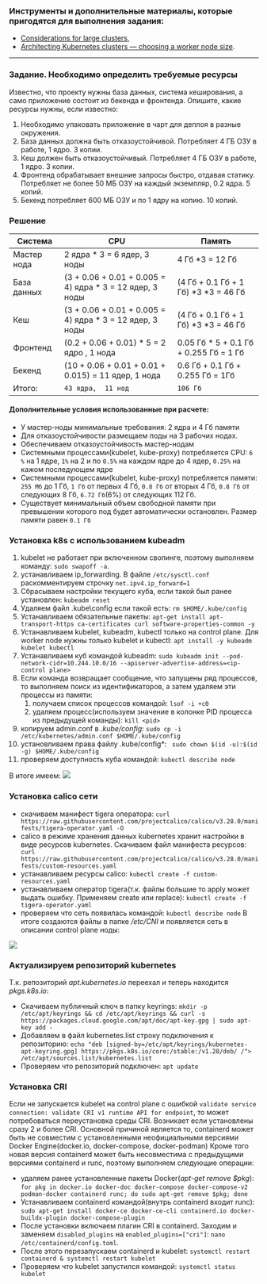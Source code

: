 ### Инструменты и дополнительные материалы, которые пригодятся для выполнения задания:

- [Considerations for large clusters](https://kubernetes.io/docs/setup/best-practices/cluster-large/),
- [Architecting Kubernetes clusters — choosing a worker node size](https://learnk8s.io/kubernetes-node-size).

------

### Задание. Необходимо определить требуемые ресурсы
Известно, что проекту нужны база данных, система кеширования, а само приложение состоит из бекенда и фронтенда. Опишите, какие ресурсы нужны, если известно:

1. Необходимо упаковать приложение в чарт для деплоя в разные окружения. 
2. База данных должна быть отказоустойчивой. Потребляет 4 ГБ ОЗУ в работе, 1 ядро. 3 копии. 
3. Кеш должен быть отказоустойчивый. Потребляет 4 ГБ ОЗУ в работе, 1 ядро. 3 копии. 
4. Фронтенд обрабатывает внешние запросы быстро, отдавая статику. Потребляет не более 50 МБ ОЗУ на каждый экземпляр, 0.2 ядра. 5 копий. 
5. Бекенд потребляет 600 МБ ОЗУ и по 1 ядру на копию. 10 копий.

### Решение

| Система                         |         CPU                                              |             Память                        |
|---------------------------------|----------------------------------------------------------|-------------------------------------------|
| Мастер нода                     |   2 ядра * 3 = 6 ядер, 3 ноды                            |  4 Гб *3 = 12 Гб                          |
| База данных                     | (3 + 0.06 + 0.01 + 0.005 = 4) ядра * 3 = 12 ядер, 3 ноды |  (4 Гб + 0.1 Гб + 1 Гб) *3 *3 = 46 Гб     |
| Кеш                             | (3 + 0.06 + 0.01 + 0.005 = 4) ядра * 3 = 12 ядер, 3 ноды |  (4 Гб + 0.1 Гб + 1 Гб) *3 *3 = 46 Гб     |
| Фронтенд                        | (0.2 + 0.06 + 0.01) * 5 = 2 ядро , 1 нода                |  0.05  Гб * 5 + 0.1 Гб + 0.255 Гб = 1 Гб  |
| Бекенд                          | (10 + 0.06 + 0.01 + 0.01 + 0.015) = 11 ядер, 1 нода      |  0.6 Гб + 0.1 Гб + 0.255 Гб = 1Гб         |
| Итого:                          |  ```43 ядра,  11 нод```                                  |  ```106 Гб```                             |  

#### Дополнительные условия использованные при расчете:
 
- У мастер-ноды минимальные требования: 2 ядра и 4 Гб памяти
- Для отказоустойчивости размещаем поды на 3 рабочих нодах. 
- Обеспечиваем отказоустойчивость мастер-нодам 
- Системными процессами(kubelet, kube-proxy) потребляется CPU: ```6 %``` на 1 ядре, ```1%``` на 2 и по ```0.5%``` на каждом ядре до 4 ядер, ```0.25%``` на кажом последующем ядре
- Системными процессами(kubelet, kube-proxy) потребляется памяти: ```255 Мб``` до 1 Гб, ```1 Гб``` от первых 4 Гб, ```0.8 Гб``` от вторых 4 Гб, ```0.8 Гб``` от следующих 8 Гб, ```6.72 Гб```(6%) от следующих 112 Гб.
- Существует минимальный объем свободной памяти при превышении которого под будет автоматически остановлен. Размер памяти равен ```0.1 Гб```

### Установка k8s c использованием kubeadm

1. kubelet не работает при включенном свопинге, поэтому выполняем команду: ```sudo swapoff -a```. 
2. устанавливаем ip_forwarding. В файле ```/etc/sysctl.conf``` раскомментируем строчку ```net.ipv4.ip_forward=1```
3. Сбрасываем настройки текущего куба, если такой был ранее установлен: ```kubeadm reset```
4. Удаляем файл .kube\config  если такой есть: ```rm $HOME/.kube/config```
5. Устанавливаем обязательные пакеты: ```apt-get install apt-transport-https ca-certificates curl software-properties-common -y```
6. Устанавливаем kubelet, kubeadm, kubectl только на control plane. Для worker node нужны только kubelet и kubectl:
  ```apt install -y kubeadm kubelet kubectl``` 
7. Устанавливаем куб командой kubeadm:
  ```sudo kubeadm init --pod-network-cidr=10.244.10.0/16 --apiserver-advertise-address=<ip-control plane>```
8. Если команда возвращает сообщение, что запущены ряд процессов, то выполняем поиск из идентификаторов, а затем удаляем эти процессы из памяти:
   1. получаем список процессов командой:
          ```lsof -i +c0```
   2. удаляем процесс(используем значение в колонке PID процесса из предыдущей команды):
          ```kill <pid>```
9. копируем admin.conf в *.kube/config*:
        ```sudo cp -i /etc/kubernetes/admin.conf $HOME/.kube/config```
10. установливаем права файлу  .kube/config*:
        ``` sudo chown $(id -u):$(id -g) $HOME/.kube/config``` 
11. проверяем доступность куба командой:
        ```kubectl describe node```

В итоге имеем:
<img src='images/conrolplaneinstall.png'/>

### Установка calico сети
- скачиваем манифест tigera оператора:
       ```curl https://raw.githubusercontent.com/projectcalico/calico/v3.28.0/manifests/tigera-operator.yaml -O```
- calico в режиме хранения данных kubernetes хранит настройки в виде ресурсов kubernetes. Скачиваем файл манифеста ресурсов:
      ``` curl https://raw.githubusercontent.com/projectcalico/calico/v3.28.0/manifests/custom-resources.yaml```
- устанавливаем ресурсы calico:
      ```kubectl create -f custom-resources.yaml```  
- устанавливаем оператор tigera(т.к. файлы большие то apply может выдать ошибку. Применяем create или replace):
      ```kubectl create -f tigera-operator.yaml``` 
- проверяем что сеть появилась командой:
      ```kubectl describe node```
В итоге создаются файлы в папке */etc/CNI* и появляется сеть в описании control plane ноды:
<img src='images/calicoinstall.png'/>
    
### Актуализируем репозиторий kubernetes 

Т.к. репозиторий  *apt.kubernetes.io* переехал и теперь находится *pkgs.k8s.io*:
- Скачиваем публичный ключ в папку keyrings:
  ```mkdir -p /etc/apt/keyrings && cd /etc/apt/keyrings && curl -s https://packages.cloud.google.com/apt/doc/apt-key.gpg | sudo apt-key add -```
- Добавляем в файл kubernetes.list строку подключения к репозиторию:
  ```echo "deb [signed-by=/etc/apt/keyrings/kubernetes-apt-keyring.gpg] https://pkgs.k8s.io/core:/stable:/v1.28/deb/ /"> /etc/apt/sources.list/kubernetes.list```
- Проверяем что репозиторий подключен:
  ```apt update```

### Установка CRI

Если не запускается kubelet на control plane с ошибкой ```validate service connection: validate CRI v1 runtime API for endpoint```, то может потребоваться переустановка среды CRI. Возникает если установлены сразу 2 и более CRI. Основной причиной является то,  containerd может быть не совместим с установленными неофициальными версиями Docker Engine(docker.io, docker-compose, docker-podman) Кроме того новая версия containerd может быть несовместима с предыдущими версиями containerd и runc, поэтому выполняем следующие операции:
- удаляем ранее установленные пакеты Docker(*apt-get remove $pkg*): 
    ```for pkg in docker.io docker-doc docker-compose docker-compose-v2 podman-docker containerd runc; do sudo apt-get remove $pkg; done``` 
- Устанавливаем containerd командой(внутрь containerd входит runc):
    ```sudo apt-get install docker-ce docker-ce-cli containerd.io docker-buildx-plugin docker-compose-plugin```
- После установки включаем плагин CRI в containerd. Заходим и заменяем ```disabled_plugins``` на ```enabled_plugins=["cri"]```:
    ```nano /etc/containerd/config.toml```.
- После этого перезапускаем containerd и kubelet: 
    ```systemctl restart containerd & systemctl restart kubelet```
- Проверяем что kubelet запустился командой:
    ```systemctl status kubelet```
